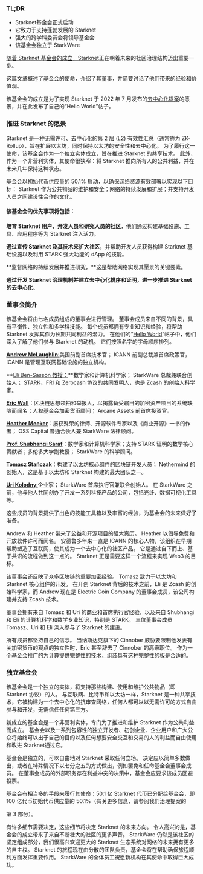 ### TL;DR

* Starknet基金会正式启动
* 它致力于支持蓬勃发展的 Starknet
* 强大的跨学科委员会将领导基金会
* 该基金会独立于 StarkWare

[随着 Starknet 基金会的成立，Starknet](https://starknet.io/)正在朝着未来的社区治理结构迈出重要一步。

这篇文章概述了基金会的使命，介绍了其董事，并简要讨论了他们带来的经验和价值观。

该基金会的成立是为了实现 Starknet 于 2022 年 7 月发布的[去中心化提案](https://medium.com/starkware/part-1-starknet-sovereignty-a-decentralization-proposal-bca3e98a01ef)的愿景，并在此发布了自己的“Hello World”帖子[](https://medium.com/@StarkNet_Foundation/7bd55d5dbc59)。

### 推进 Starknet 的愿景

Starknet 是一种无需许可、去中心化的第 2 层 (L2) 有效性汇总（通常称为 ZK-Rollup），旨在扩展以太坊，同时保持以太坊的安全性和去中心化。 为了履行这一使命，该基金会作为一个独立实体成立，旨在推进 Starknet 的共享技术。 此外，作为一个非营利实体，其使命很狭窄：将 Starknet 推向所有人的公共利益，并在未来几年保持这种状态。

基金会以初始代币供应量的 50.1% 启动，以确保网络资源有效部署以实现以下目标： Starknet 作为公共物品的维护和安全；网络的持续发展和扩展；并支持开发人员之间建设性合作的文化。

#### **该基金会的优先事项将包括：**

**培育 Starknet 用户、开发人员和研究人员的社区**，他们通过构建基础设施、工具、应用程序等为 Starknet 注入活力。

**通过宣传 Starknet 及其技术来扩大社区**，并帮助开发人员获得构建 Starknet 基础设施以及利用 STARK 强大功能的 dApp 的技能。

**监督网络的持续发展并推进研究，**这是帮助网络实现其愿景的关键要素。

**通过开发 Starknet 治理机制并建立去中心化排序和证明，进一步推进 Starknet 的去中心化**。

### **董事会简介**

该基金会将由七名成员组成的董事会进行管理。 董事会成员来自不同的背景，具有平衡性、独立性和多学科技能。 每个成员都拥有专业知识和经验，将帮助 Starknet 发挥其作为长期共同利益的潜力。 在他们的“[Hello World](https://medium.com/@StarkNet_Foundation/7bd55d5dbc59)”帖子中，他们深入了解了他们参与 Starknet 的动机。 它们按照名字的字母顺序排列。

[**Andrew McLaughlin**:](https://andrew.mclaughl.in/about-me)美国前副首席技术官； ICANN 前副总裁兼首席政策官，ICANN 是管理互联网基础设施的独立机构。

**[Eli Ben-Sasson 教授：](https://starkware.co/media-kit/?founder=Eli#founders)**数学家和计算机科学家； StarkWare 总裁兼联合创始人； STARK、FRI 和 Zerocash 协议的共同发明人，也是 Zcash 的创始人科学家。

**[Eric Wall](https://en.wikipedia.org/wiki/Eric_Wall_(researcher))**：区块链思想领袖和举报人，以揭露备受瞩目的加密资产项目的系统缺陷而闻名；人权基金会加密货币顾问； Arcane Assets 前首席投资官。

**[Heather Meeker](https://www.techlawpartners.com/heather)**：屡获殊荣的律师、开源软件专家以及《商业开源》一书的作者； OSS Capital 普通合伙人兼 StarkWare 法律顾问。

**[Prof. Shubhangi Saraf](https://www.math.toronto.edu/ssaraf/)**：数学家和计算机科学家；支持 STARK 证明的数学核心贡献者；多伦多大学副教授； StarkWare 的科学顾问。

**[Tomasz Stańczak](https://www.linkedin.com/in/tomaszkajetanstanczak/?originalSubdomain=uk)**：构建了以太坊核心组件的区块链开发人员； Nethermind 的创始人，这是基于以太坊和 Starknet 构建的最大团队之一。

[**Uri Kolodny**:](https://starkware.co/media-kit/?founder=Uri#founders)企业家； StarkWare 首席执行官兼联合创始人。 在 StarkWare 之前，他与他人共同创办了开发一系列科技产品的公司，包括光纤、数据可视化工具等。

这些成员的背景提供了出色的技能工具箱以及丰富的经验，为基金会的未来做好了准备。

Andrew 和 Heather 带来了公益和开源项目的强大资历。 Heather 以倡导免费和开放软件许可而闻名。 安德鲁多年来一直是 ICANN 的核心人物，该组织在早期帮助塑造了互联网，使其成为一个去中心化的社区产品。 它是通过自下而上、基于共识的流程做到这一点的。 Starknet 正是需要这样一个流程来实现 Web3 的目标。

该董事会还反映了众多区块链的重要加密经验。 Tomasz 致力于以太坊和 Starknet 核心组件的开发。 在开创 Starknet 背后的技术之前，Eli 是 Zcash 的创始科学家，而 Andrew 现在是 Electric Coin Company 的董事会成员，该公司构建并支持 Zcash 技术。

董事会拥有来自 Tomasz 和 Uri 的商业和首席执行官经验，以及来自 Shubhangi 和 Eli 的计算机科学和数学专业知识，特别是 STARK。 三位董事会成员 Tomasz、Uri 和 Eli 深入参与了 Starknet 的建设。

所有成员都坚持自己的信念。 当纳斯达克旗下的 Cinnober 威胁要限制他发表有关加密货币的观点的独立性时，Eric 甚至辞去了 Cinnober 的高级职位。 作为一个基金会推广的为计算提供[完整性的技术，](https://medium.com/starkware/extreme-integrity-in-decentralized-world-9e66cdf24d8b)组装具有这种完整性的板是合适的。

### **独立基金会**

该基金会是一个独立的实体，将支持那些构建、使用和维护公共物品（即 Starknet 协议）的人。 与互联网、比特币和以太坊一样，Starknet 是一种共享技术，它被构建为一个去中心化的抗审查网络，任何人都可以以无需许可的方式自由参与和开发，无需信任任何第三方。

新成立的基金会是一个非营利实体，专门为了推进和维护 Starknet 作为公共利益而成立。 基金会以及一系列包容性的独立开发者、初创企业、企业用户和广大公众将始终可以出于自己的目的以及任何想要安全交互和交易的人的利益而自由使用和改进 Starknet通过它。

基金会是独立的，可以自由地对 Starknet 采取任何立场。 决定应以简单多数做出，或者在特殊情况下以七分之五的方式做出，例如罢免和任命基金会董事会成员。 在董事会成员的外部职务存在利益冲突的决策中，基金会应要求该成员回避投票。

基金会有相当多的手段来履行其使命：50.1 亿 Starknet 代币已分配给基金会，即 100 亿代币初始代币供应量的 50.1%（有关更多信息，请参阅我们治理提案</a>的

第 3 部分）。</p> 

有许多细节需要决定，这些细节将决定 Starknet 的未来方向。 令人高兴的是，基金会的成立带来了来自不断壮大的社区的更多声音。 StarkWare 仍然是该社区的坚定组成部分，我们很高兴欢迎更大的 Starknet 生态系统对网络的未来拥有更多的自主权。 Starknet 的旅程现在由分散的团队负责，基金会将在帮助确保旅程顺利方面发挥重要作用。 StarkWare 的全体员工祝愿新机构在其使命中取得巨大成功。